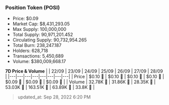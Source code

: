 
  ### Position Token (POSI)
  - Price: $0.09
  - Market Cap: $8,431,293.05
  - Max Supply: 100,000,000
  - Total Supply: 90,971,201.452
  - Circulating Supply: 90,732,954.265
  - Total Burn: 238,247.187
  - Holders: 628,718
  - Transactions: 5,450,689
  - Volume: $380,009,668.17

  **7D Price & Volume**
  | | 22&#x2F;09 | 23&#x2F;09 | 24&#x2F;09 | 25&#x2F;09 | 26&#x2F;09 | 27&#x2F;09 | 28&#x2F;09 |
  |---|---|---|---|---|---|---|---|
  | Price | $0.10 🔻 | $0.10 🔻 | $0.10 🔻 | $0.10 🔻 | $0.09 🔻 | $0.09 🔻 | $0.09 🚀 |
  | Volume | 32.78K 🔻 | 31.86K 🔻 | 28.35K 🔻 | 53.03K 🚀 | 163.51K 🚀 | 63.89K 🔻 | 33.8K 🔻 |

  > updated_at: Sep 28, 2022 6:20 PM
